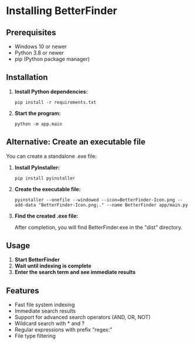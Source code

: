 # Installing BetterFinder

## Prerequisites

- Windows 10 or newer
- Python 3.8 or newer
- pip (Python package manager)

## Installation

1. **Install Python dependencies:**

   ```
   pip install -r requirements.txt
   ```

2. **Start the program:**

   ```
   python -m app.main
   ```

## Alternative: Create an executable file

You can create a standalone .exe file:

1. **Install PyInstaller:**

   ```
   pip install pyinstaller
   ```

2. **Create the executable file:**

   ```
   pyinstaller --onefile --windowed --icon=BetterFinder-Icon.png --add-data "BetterFinder-Icon.png;." --name BetterFinder app/main.py
   ```

3. **Find the created .exe file:**

   After completion, you will find BetterFinder.exe in the "dist" directory.

## Usage

1. **Start BetterFinder**
2. **Wait until indexing is complete**
3. **Enter the search term and see immediate results**

## Features

- Fast file system indexing
- Immediate search results
- Support for advanced search operators (AND, OR, NOT)
- Wildcard search with * and ?
- Regular expressions with prefix "regex:"
- File type filtering 